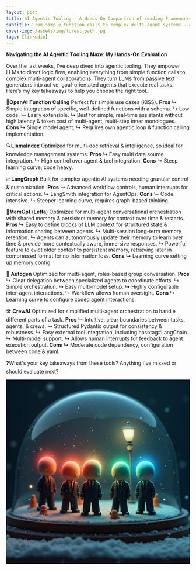 ```yaml
---
layout: post
title: AI Agentic Tooling - A Hands-On Comparison of Leading Frameworks
subtitle: From simple function calls to complex multi-agent systems — choosing the right tool for your AI workflow
cover-img: /assets/img/forest_path.jpg
tags: [linkedin]
---
```

<!-- Original LinkedIn post: https://www.linkedin.com/posts/activity-7277424128813400064-cO0X -->

𝐍𝐚𝐯𝐢𝐠𝐚𝐭𝐢𝐧𝐠 𝐭𝐡𝐞 𝐀𝐈 𝐀𝐠𝐞𝐧𝐭𝐢𝐜 𝐓𝐨𝐨𝐥𝐢𝐧𝐠 𝐌𝐚𝐳𝐞: 𝐌𝐲 𝐇𝐚𝐧𝐝𝐬-𝐎𝐧 𝐄𝐯𝐚𝐥𝐮𝐚𝐭𝐢𝐨𝐧

Over the last weeks, I've deep dived into agentic tooling. They empower LLMs to direct logic flow, enabling everything from simple function calls to complex multi-agent collaborations. They turn LLMs from passive text generators into active, goal-orientated agents that execute real tasks. Here’s my key takeaways to help you choose the right tool.

🔧𝐎𝐩𝐞𝐧𝐀𝐈 𝐅𝐮𝐧𝐜𝐭𝐢𝐨𝐧 𝐂𝐚𝐥𝐥𝐢𝐧𝐠
Perfect for simple use cases (KISS).
𝐏𝐫𝐨𝐬
↳ Simple integration of specific, well-defined functions with a schema.
↳ Low code.
↳ Easily extensible.
↳ Best for simple, real-time assistants without high latency & token cost of multi-agent, multi-step inner monologues.
𝐂𝐨𝐧𝐬
↳ Single model agent.
↳ Requires own agentic loop & function calling implementation.

🔍𝐋𝐥𝐚𝐦𝐚𝐈𝐧𝐝𝐞𝐱
Optimized for multi-doc retrieval & intelligence, so ideal for knowledge management systems.
𝐏𝐫𝐨𝐬
↳ Easy multi data source integration.
↳ High control over agent & tool integration.
𝐂𝐨𝐧𝐬
↳ Steep learning curve, code heavy.

📈𝐋𝐚𝐧𝐠𝐆𝐫𝐚𝐩𝐡
Built for complex agentic AI systems needing granular control & customization.
𝐏𝐫𝐨𝐬
↳ Advanced workflow controls, human interrupts for critical actions.
↳ LangSmith integration for AgentOps.
𝐂𝐨𝐧𝐬
↳ Code intensive.
↳ Steeper learning curve, requires graph-based thinking.

🧠𝐌𝐞𝐦𝐆𝐩𝐭 (𝐋𝐞𝐭𝐭𝐚)
Optimized for multi-agent conversational orchestration with shared memory & persistent memory for context over time & restarts.
𝐏𝐫𝐨𝐬
↳ Easy to define blocks of LLM context for structured state & information sharing between agents.
↳ Multi-session long-term memory retention.
↳ Agents can autonomously update their memory to learn over time & provide more contextually aware, immersive responses.
↳ Powerful feature to evict older context to persistent memory, retrieving later in compressed format for no information loss.
𝐂𝐨𝐧𝐬
↳ Learning curve setting up memory config.

🤖 𝐀𝐮𝐭𝐨𝐠𝐞𝐧
Optimized for multi-agent, roles-based group conversation.
𝐏𝐫𝐨𝐬
↳ Clear delegation between specialized agents to coordinate efforts.
↳ Simple orchestration.
↳ Easy multi-model setup.
↳ Highly configurable inter-agent interactions.
↳ Workflow allows human oversight.
𝐂𝐨𝐧𝐬
↳ Learning curve to configure coded agent interactions. 

🛠️ 𝐂𝐫𝐞𝐰𝐀𝐈
Optimized for simplified multi-agent orchestration to handle different parts of a task.
𝐏𝐫𝐨𝐬
↳ Intuitive, clear boundaries between tasks, agents, & crews.
↳ Structured Pydantic output for consistency & robustness.
↳ Easy external tool integration, including hashtag#LangChain.
↳ Multi-model support.
↳ Allows human interrupts for feedback to agent execution output.
𝐂𝐨𝐧𝐬
↳ Moderate code dependency, configuration between code & yaml.

❓What's your key takeaways from these tools? Anything I've missed or should evaluate next?

![](../assets/img/agentic-frameworks.jpg)